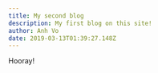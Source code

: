 ```yaml
---
title: My second blog
description: My first blog on this site!
author: Anh Vo
date: 2019-03-13T01:39:27.148Z
---
```

Hooray!
